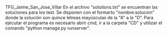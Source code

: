 TFG_Jaime_San_Jose_Villar
En el archivo "solutions.txt" se encuentran las soluciones para los test. Se disponen con el formarto "nombre:solucion" donde la solución son quince letreas mayúsculas de la "A" a la "D".
Para ejecutar el programa es necesario abrir cmd, ir a la carpeta "CD" y utilizar el comando "python manage.py runserver".
